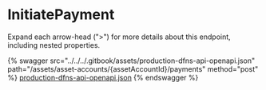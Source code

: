 # InitiatePayment

Expand each arrow-head (">") for more details about this endpoint, including nested properties.

{% swagger src="../../../.gitbook/assets/production-dfns-api-openapi.json" path="/assets/asset-accounts/{assetAccountId}/payments" method="post" %}
[production-dfns-api-openapi.json](../../../.gitbook/assets/production-dfns-api-openapi.json)
{% endswagger %}
